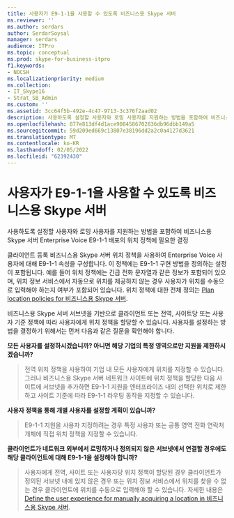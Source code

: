 ```yaml
---
title: 사용자가 E9-1-1을 사용할 수 있도록 비즈니스용 Skype 서버
ms.reviewer: ''
ms.author: serdars
author: SerdarSoysal
manager: serdars
audience: ITPro
ms.topic: conceptual
ms.prod: skype-for-business-itpro
f1.keywords:
- NOCSH
ms.localizationpriority: medium
ms.collection:
- IT_Skype16
- Strat_SB_Admin
ms.custom: ''
ms.assetid: 3cc64f5b-492e-4c47-9713-3c376f2aad02
description: 사용하도록 설정할 사용자와 로밍 사용자를 지원하는 방법을 포함하여 비즈니스용 Skype 서버 Enterprise Voice E9-1-1 배포의 위치 정책에 필요한 결정
ms.openlocfilehash: 877e813df4d1ace9084586702836db96dbb149a5
ms.sourcegitcommit: 59d209ed669c13807e38196dd2a2c0a4127d3621
ms.translationtype: MT
ms.contentlocale: ko-KR
ms.lasthandoff: 02/05/2022
ms.locfileid: "62392430"
---
```

# <a name="enable-users-for-e9-1-1-in-skype-for-business-server"></a>사용자가 E9-1-1을 사용할 수 있도록 비즈니스용 Skype 서버
 
사용하도록 설정할 사용자와 로밍 사용자를 지원하는 방법을 포함하여 비즈니스용 Skype 서버 Enterprise Voice E9-1-1 배포의 위치 정책에 필요한 결정
  
클라이언트 등록 비즈니스용 Skype 서버 위치 정책을 사용하여 Enterprise Voice 사용자에 대해 E9-1-1 속성을 구성합니다. 이 정책에는 E9-1-1 구현 방법을 정의하는 설정이 포함됩니다. 예를 들어 위치 정책에는 긴급 전화 문자열과 같은 정보가 포함되어 있으며, 위치 정보 서비스에서 자동으로 위치를 제공하지 않는 경우 사용자가 위치를 수동으로 입력해야 하는지 여부가 포함되어 있습니다. 위치 정책에 대한 전체 정의는 [Plan location policies for 비즈니스용 Skype 서버](location-policies.md).
  
비즈니스용 Skype 서버 서브넷을 기반으로 클라이언트 또는 전역, 사이트당 또는 사용자 기준 정책에 따라 사용자에게 위치 정책을 할당할 수 있습니다. 사용자를 설정하는 방법을 결정하기 위해서는 먼저 다음과 같은 질문을 확인해야 합니다.
  
 **모든 사용자를 설정하시겠습니까? 아니면 해당 기업의 특정 영역으로만 지원을 제한하시겠습니까?**
  
> 전역 위치 정책을 사용하여 기업 내 모든 사용자에게 위치를 지정할 수 있습니다. 그러나 비즈니스용 Skype 서버 네트워크 사이트에 위치 정책을 할당한 다음 사이트에 서브넷을 추가하면 E9-1-1 지원을 엔터프라이즈 내의 선택한 위치로 제한하고 사이트 기준에 따라 E9-1-1 라우팅 동작을 지정할 수 있습니다. 
    
 **사용자 정책을 통해 개별 사용자를 설정할 계획이 있습니까?**
  
> E9-1-1 지원을 사용자 지정하려는 경우 특정 사용자 또는 공통 영역 전화 연락처 개체에 직접 위치 정책을 지정할 수 있습니다.
    
 **클라이언트가 네트워크 외부에서 로밍하거나 정의되지 않은 서브넷에서 연결할 경우에도 해당 클라이언트에 대해 E9-1-1을 설정해야 합니까?**
  
> 사용자에게 전역, 사이트 또는 사용자당 위치 정책이 할당된 경우 클라이언트가 정의된 서브넷 내에 있지 않은 경우 또는 위치 정보 서비스에서 위치를 찾을 수 없는 경우 클라이언트에 위치를 수동으로 입력해야 할 수 있습니다. 자세한 내용은 [Define the user experience for manually acquiring a location in 비즈니스용 Skype 서버](manually-acquiring-a-location.md).
    

